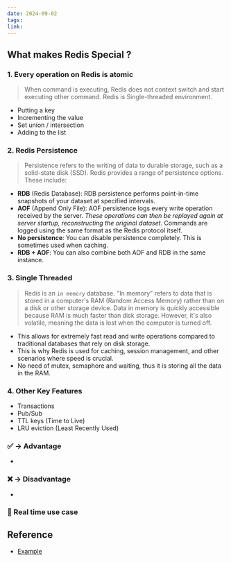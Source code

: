 ```yaml
---
date: 2024-09-02
tags: 
link:
---
```


## What makes Redis Special ?
### 1. Every operation on Redis is atomic

>When command is executing, Redis does not context switch and start executing other command. Redis is Single-threaded environment.

- Putting a key
- Incrementing the value
- Set union / intersection
- Adding to the list
### 2. Redis Persistence

>Persistence refers to the writing of data to durable storage, such as a solid-state disk (SSD). Redis provides a range of persistence options. These include:

- **RDB** (Redis Database): RDB persistence performs point-in-time snapshots of your dataset at specified intervals.
- **AOF** (Append Only File): AOF persistence logs every write operation received by the server. *These operations can then be replayed again at server startup, reconstructing the original dataset*. Commands are logged using the same format as the Redis protocol itself.
- **No persistence**: You can disable persistence completely. This is sometimes used when caching.
- **RDB + AOF**: You can also combine both AOF and RDB in the same instance.

### 3. Single Threaded

> Redis is an `in memory` database. "In memory" refers to data that is stored in a computer's RAM (Random Access Memory) rather than on a disk or other storage device. Data in memory is quickly accessible because RAM is much faster than disk storage. However, it's also volatile, meaning the data is lost when the computer is turned off.

- This allows for extremely fast read and write operations compared to traditional databases that rely on disk storage.
- This is why Redis is used for caching, session management, and other scenarios where speed is crucial.
- No need of mutex, semaphore and waiting, thus it is storing all the data in the RAM.
### 4. Other Key Features
- Transactions
- Pub/Sub
- TTL keys (Time to Live)
- LRU eviction (Least Recently Used)

### ✅ -> Advantage

- 
### ❌ -> Disadvantage

- 
### 📃 Real time use case
## Reference
* [Example](https://example.com)
